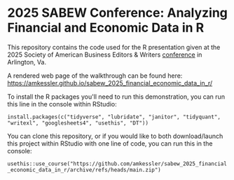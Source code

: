 # 2025 SABEW Conference: Analyzing Financial and Economic Data in R

This repository contains the code used for the R presentation given at the 2025 Society of American Business Editors & Writers [conference](https://sabew.org/event/sabew25/) in Arlington, Va.

A rendered web page of the walkthrough can be found here: <https://amkessler.github.io/sabew_2025_financial_economic_data_in_r/>

To install the R packages you'll need to run this demonstration, you can run this line in the console within RStudio:

`install.packages(c("tidyverse", "lubridate", "janitor", "tidyquant", "writexl", "googlesheets4", "usethis", "DT"))`

You can clone this repository, or if you would like to both download/launch this project within RStudio with one line of code, you can run this in the console:

`usethis::use_course("https://github.com/amkessler/sabew_2025_financial_economic_data_in_r/archive/refs/heads/main.zip")`
